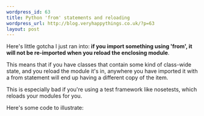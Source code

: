 ```yaml
--- 
wordpress_id: 63
title: Python 'from' statements and reloading
wordpress_url: http://blog.veryhappythings.co.uk/?p=63
layout: post
---
```

Here's little gotcha I just ran into: <strong>if you import something using 'from', it will not be re-imported when you reload the enclosing module</strong>.

This means that if you have classes that contain some kind of class-wide state, and you reload the module it's in, anywhere you have imported it with a from statement will end up having a different copy of the item.

This is especially bad if you're using a test framework like nosetests, which reloads your modules for you.

Here's some code to illustrate:

<script src="http://gist.github.com/241025.js?file=reload_gotcha.py"></script>
